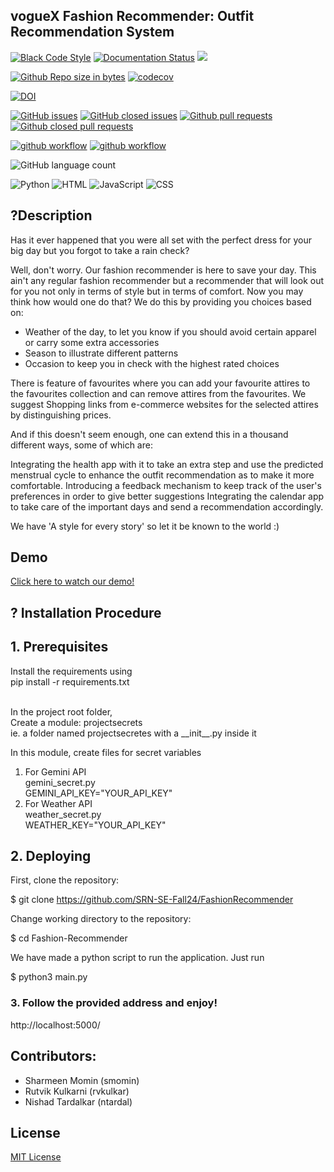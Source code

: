 
## vogueX Fashion Recommender: Outfit Recommendation System
[![Black Code Style](https://img.shields.io/badge/code%20style-black-000000.svg)](https://github.com/psf/black)
[![Documentation Status](https://readthedocs.org/projects/ansicolortags/badge/?version=latest)](https://github.com/SRN-SE-Fall24/FashionRecommender/blob/dev/README.md)
<a href =https://github.com/SRN-SE-Fall24/FashionRecommender/blob/dev/LICENCE.md><img src=https://img.shields.io/github/license/SRN-SE-Fall24/FashionRecommender></a>

[![Github Repo size in bytes](https://img.shields.io/github/languages/code-size/SRN-SE-Fall24/FashionRecommender)](https://github.com/SRN-SE-Fall24/FashionRecommender)
[![codecov](https://codecov.io/gh/SRN-SE-Fall24/FashionRecommender/branch/master/graph/badge.svg?token=PDVKSB4BAN)](https://codecov.io/gh/SRN-SE-Fall24/FashionRecommender)

[![DOI](https://zenodo.org/badge/890415506.svg)](https://doi.org/10.5281/zenodo.14211776)


[![GitHub issues](https://img.shields.io/github/issues/SRN-SE-Fall24/FashionRecommender)](https://github.com/SRN-SE-Fall24/FashionRecommender/issues?q=is%3Aopen)
[![GitHub closed issues](https://img.shields.io/github/issues-closed/SRN-SE-Fall24/FashionRecommender)](https://github.com/SRN-SE-Fall24/FashionRecommender/issues?q=is%3Aissue+is%3Aclosed)
[![Github pull requests](https://img.shields.io/github/issues-pr/SRN-SE-Fall24/FashionRecommender)](https://github.com/SRN-SE-Fall24/FashionRecommender/pulls)
[![Github closed pull requests](https://img.shields.io/github/issues-pr-closed/SRN-SE-Fall24/FashionRecommender)](https://github.com/SRN-SE-Fall24/FashionRecommender/pulls?q=is%3Apr+is%3Aclosed)

[![github workflow](https://github.com/SRN-SE-Fall24/FashionRecommender/actions/workflows/style_checker.yml/badge.svg)](https://github.com/SRN-SE-Fall24/FashionRecommender/actions/workflows/style_checker.yml)
[![github workflow](https://github.com/SRN-SE-Fall24/FashionRecommender/actions/workflows/main.yml/badge.svg)](https://github.com/SRN-SE-Fall24/FashionRecommender/actions/workflows/main.yml)

![GitHub language count](https://img.shields.io/github/languages/count/SRN-SE-Fall24/FashionRecommender)
<!-- Start marker for language badge generation -->
![Python](https://img.shields.io/badge/Python-48.74%25-blue)
![HTML](https://img.shields.io/badge/HTML-37.92%25-blue)
![JavaScript](https://img.shields.io/badge/JavaScript-6.69%25-blue)
![CSS](https://img.shields.io/badge/CSS-6.65%25-blue)
<!-- End marker for language badge generation -->


## ?Description</br>
Has it ever happened that you were all set with the perfect dress for your big day but you forgot to take a rain check? 

Well, don't worry. Our fashion recommender is here to save your day. This ain't any regular fashion recommender but a recommender that will look out for you not only in terms of style but in terms of comfort. Now you may think how would one do that? We do this by providing you choices based on:

  - Weather of the day, to let you know if you should avoid certain apparel or carry some extra accessories
  - Season to illustrate different patterns
  - Occasion to keep you in check with the highest rated choices 

There is feature of favourites where you can add your favourite attires to the favourites collection and can remove attires from the favourites.
We suggest Shopping links from e-commerce websites for the selected attires by distinguishing prices.

And if this doesn't seem enough, one can extend this in a thousand different ways, some of which are:

Integrating the health app with it to take an extra step and use the predicted menstrual cycle to enhance the outfit recommendation as to make it more comfortable.
Introducing a feedback mechanism to keep track of the user's preferences in order to give better suggestions
Integrating the calendar app to take care of the important days and send a recommendation accordingly.

We have 'A style for every story' so let it be known to the world :)

## Demo

[Click here to watch our demo!](https://drive.google.com/file/d/1q5wm0qu7Mw8gSYmC17TGPrOo3cX7KVop/view?usp=sharing) <br>


## ? Installation Procedure

## 1. Prerequisites 

Install the requirements using <br>
pip install -r requirements.txt <br><br>

In the project root folder,  <br>
Create a module: projectsecrets  <br>
ie. a folder named projectsecretes with a \_\_init\_\_.py inside it <br>

In this module, create files for secret variables <br>
1. For Gemini API <br>
   gemini_secret.py <br>
   GEMINI_API_KEY="YOUR_API_KEY" <br>
2. For Weather API <br>
   weather_secret.py <br>
   WEATHER_KEY="YOUR_API_KEY" <br>


## 2. Deploying

First, clone the repository:


$ git clone https://github.com/SRN-SE-Fall24/FashionRecommender


Change working directory to the repository:


$ cd Fashion-Recommender


We have made a python script to run the application.
Just run 

$ python3 main.py


### 3. Follow the provided address and enjoy!


http://localhost:5000/


## Contributors:
- Sharmeen Momin (smomin)
- Rutvik Kulkarni (rvkulkar)
- Nishad Tardalkar (ntardal)



## License
[MIT License](https://github.com/SRN-SE-Fall24/FashionRecommender/blob/master/LICENSE.md)

